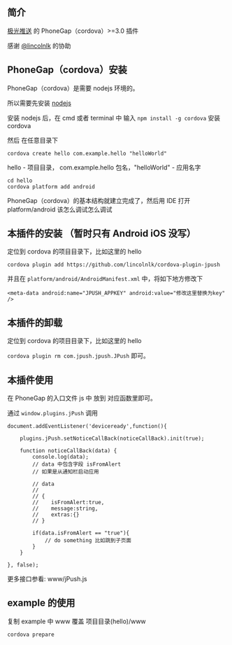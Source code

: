 ## 简介

[极光推送](www.jpush.cn) 的 PhoneGap（cordova）>=3.0 插件

感谢 [@lincolnlk](https://github.com/lincolnlk) 的协助

## PhoneGap（cordova）安装

PhoneGap（cordova）是需要 nodejs 环境的。

所以需要先安装 [nodejs](http://nodejs.org/)

安装 nodejs 后，在 cmd 或者 terminal 中
输入 `npm install -g cordova` 安装 cordova

然后 在任意目录下

	cordova create hello com.example.hello "helloWorld"

hello - 项目目录， com.example.hello 包名，"helloWorld" - 应用名字

	cd hello
	cordova platform add android	

PhoneGap（cordova）的基本结构就建立完成了，然后用 IDE 打开 platform/android
该怎么调试怎么调试

## 本插件的安装 （暂时只有 Android iOS 没写）

定位到 cordova 的项目目录下，比如这里的 hello

`cordova plugin add https://github.com/lincolnlk/cordova-plugin-jpush`

并且在 `platform/android/AndroidManifest.xml` 中，将如下地方修改下

`<meta-data android:name="JPUSH_APPKEY" android:value="修改这里替换为key" />`


## 本插件的卸载

定位到 cordova 的项目目录下，比如这里的 hello

`cordova plugin rm com.jpush.jpush.JPush` 即可。

## 本插件使用

在 PhoneGap 的入口文件 js 中 放到 对应函数里即可。

通过 `window.plugins.jPush` 调用

    document.addEventListener('deviceready',function(){

        plugins.jPush.setNoticeCallBack(noticeCallBack).init(true);

        function noticeCallBack(data) {
            console.log(data);
            // data 中包含字段 isFromAlert
            // 如果是从通知栏启动应用
                
            // data 
            //
            // { 
            //    isFromAlert:true,
            //    message:string,
            //    extras:{}
            // }

            if(data.isFromAlert == "true"){
                // do something 比如跳到子页面
            }
        }

    }, false);


更多接口参看: www/jPush.js

## example 的使用

复制 example 中 www 覆盖 项目目录(hello)/www

`cordova prepare`